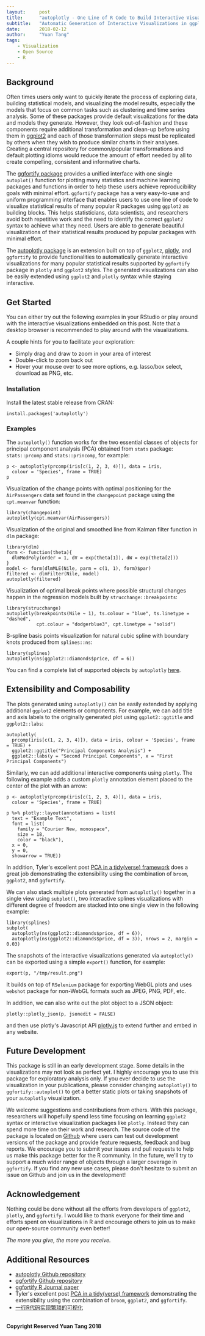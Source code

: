 ```yaml
---
layout:     post
title:      "autoplotly - One Line of R Code to Build Interactive Visualizations for Popular Statistical Results"
subtitle:   "Automatic Generation of Interactive Visualizations in ggplot2 and plotly Styles"
date:       2018-02-12
author:     "Yuan Tang"
tags:
    - Visualization
    - Open Source
    - R
---
```



<head>
  <script src="https://cdn.plot.ly/plotly-latest.min.js"></script>
  <script type="text/javascript" src="https://code.jquery.com/jquery-1.7.1.min.js"></script>
</head>


## Background

Often times users only want to quickly iterate the process of exploring data, building statistical models, and visualizing the model results, especially the models that focus on common tasks such as clustering and time series analysis. Some of these packages provide default visualizations for the data and models they generate. However, they look out-of-fashion and these components require additional transformation and clean-up before using them in [ggplot2](http://ggplot2.tidyverse.org/) and each of those transformation steps must be replicated by others when they wish to produce similar charts in their analyses. Creating a central repository for common/popular transformations and default plotting idioms would reduce the amount of effort needed by all to create compelling, consistent and informative charts.

The [ggfortify package](https://CRAN.R-project.org/package=ggfortify) provides a unified interface with one single `autoplot()` function for plotting many statistics and machine learning packages and functions in order to help these users achieve reproducibility goals with minimal effort. `ggfortify` package has a very easy-to-use and uniform programming interface that enables users to use one line of code to visualize statistical results of many popular R packages using `ggplot2` as building blocks. This helps statisticians, data scientists, and researchers avoid both repetitive work and the need to identify the correct `ggplot2` syntax to achieve what they need. Users are able to generate beautiful visualizations of their statistical results produced by popular packages with minimal effort.

The [autoplotly package](https://github.com/terrytangyuan/autoplotly) is an extension built on top of `ggplot2`, [plotly](https://plot.ly/), and `ggfortify` to provide functionalities to automatically generate interactive visualizations for many popular statistical results supported by `ggfortify` package in `plotly` and `ggplot2` styles. The generated visualizations can also be easily extended using `ggplot2` and `plotly` syntax while staying interactive.

## Get Started

You can either try out the following examples in your RStudio or play around with the interactive visualizations embedded on this post. Note that a desktop browser is recommended to play around with the visualizations.

A couple hints for you to facilitate your exploration:

* Simply drag and draw to zoom in your area of interest
* Double-click to zoom back out
* Hover your mouse over to see more options, e.g. lasso/box select, download as PNG, etc.


### Installation

Install the latest stable release from CRAN:

```
install.packages('autoplotly')
```

### Examples


The `autoplotly()` function works for the two essential classes of objects for principal component analysis (PCA) obtained from `stats` package: `stats::prcomp` and `stats::princomp`, for example:

```
p <- autoplotly(prcomp(iris[c(1, 2, 3, 4)]), data = iris,
  colour = 'Species', frame = TRUE)
p
```

<div><h id="pca-ggplot2-composable"></h></div>
<script>
$.getJSON("/data/plots/autoplotly/json/pca-ggplot2-composable.json", function(json) {
  ele = document.getElementById('pca-ggplot2-composable');
  Plotly.plot(ele, json.data, json.layout);
   });
</script>



Visualization of the change points with optimal positioning for the `AirPassengers` data set
found in the `changepoint` package using the `cpt.meanvar` function:

```
library(changepoint)
autoplotly(cpt.meanvar(AirPassengers))
```

<div><h id="changepoint"></h></div>
<script>
$.getJSON("/data/plots/autoplotly/json/changepoint.json", function(json) {
  ele = document.getElementById('changepoint');
  Plotly.plot(ele, json.data, json.layout);
   });
</script>


Visualization of the original and smoothed line from Kalman filter function in `dlm` package:

```
library(dlm)
form <- function(theta){
  dlmModPoly(order = 1, dV = exp(theta[1]), dW = exp(theta[2]))
}
model <- form(dlmMLE(Nile, parm = c(1, 1), form)$par)
filtered <- dlmFilter(Nile, model)
autoplotly(filtered)
```

<div><h id="dlm"></h></div>
<script>
$.getJSON("/data/plots/autoplotly/json/dlm.json", function(json) {
  ele = document.getElementById('dlm');
  Plotly.plot(ele, json.data, json.layout);
   });
</script>

Visualization of optimal break points where possible structural changes happen in the
regression models built by `strucchange::breakpoints`:

```
library(strucchange)
autoplotly(breakpoints(Nile ~ 1), ts.colour = "blue", ts.linetype = "dashed",
           cpt.colour = "dodgerblue3", cpt.linetype = "solid")
```

<div><h id="strucchange"></h></div>
<script>
$.getJSON("/data/plots/autoplotly/json/strucchange.json", function(json) {
  ele = document.getElementById('strucchange');
  Plotly.plot(ele, json.data, json.layout);
   });
</script>



B-spline basis points visualization for natural cubic spline with boundary knots produced
from `splines::ns`:

```
library(splines)
autoplotly(ns(ggplot2::diamonds$price, df = 6))
```

<div><h id="splines"></h></div>
<script>
$.getJSON("/data/plots/autoplotly/json/splines.json", function(json) {
  ele = document.getElementById('splines');
  Plotly.plot(ele, json.data, json.layout);
   });
</script>

You can find a complete list of supported objects by `autoplotly` [here](https://github.com/sinhrks/ggfortify#coverage).

## Extensibility and Composability

The plots generated using `autoplotly()` can be easily extended by applying additional
`ggplot2` elements or components. For example, we can add title and axis labels to the
originally generated plot using `ggplot2::ggtitle` and `ggplot2::labs`:

```
autoplotly(
  prcomp(iris[c(1, 2, 3, 4)]), data = iris, colour = 'Species', frame = TRUE) +
  ggplot2::ggtitle("Principal Components Analysis") +
  ggplot2::labs(y = "Second Principal Components", x = "First Principal Components")
```

<div><h id="pca-ggplot2-composable-2"></h></div>
<script>
$.getJSON("/data/plots/autoplotly/json/pca-ggplot2-composable-2.json", function(json) {
  ele = document.getElementById('pca-ggplot2-composable-2');
  Plotly.plot(ele, json.data, json.layout);
   });
</script>


Similarly, we can add additional interactive components using `plotly`. The following
example adds a custom `plotly` annotation element placed to the center of the plot with an arrow:


```
p <- autoplotly(prcomp(iris[c(1, 2, 3, 4)]), data = iris,
  colour = 'Species', frame = TRUE)

p %>% plotly::layout(annotations = list(
  text = "Example Text",
  font = list(
    family = "Courier New, monospace",
    size = 18,
    color = "black"),
  x = 0,
  y = 0,
  showarrow = TRUE))
```

<div><h id="pca-plotly-composable"></h></div>
<script>
$.getJSON("/data/plots/autoplotly/json/pca-plotly-composable.json", function(json) {
  ele = document.getElementById('pca-plotly-composable');
  Plotly.plot(ele, json.data, json.layout);
   });
</script>


In addition, Tyler's excellent post [PCA in a tidy(verse) framework](https://tbradley1013.github.io/2018/02/01/pca-in-a-tidy-verse-framework/)
does a great job demonstrating the extensibility using the combination of `broom`, `ggplot2`, and `ggfortify`.

We can also stack multiple plots generated from `autoplotly()` together in a single view
using `subplot()`, two interactive splines visualizations with different degree of freedom
are stacked into one single view in the following example:

```
library(splines)
subplot(
  autoplotly(ns(ggplot2::diamonds$price, df = 6)),
  autoplotly(ns(ggplot2::diamonds$price, df = 3)), nrows = 2, margin = 0.03)
```

<div><h id="splines-subplots"></h></div>
<script>
$.getJSON("/data/plots/autoplotly/json/splines-subplots.json", function(json) {
  ele = document.getElementById('splines-subplots');
  Plotly.plot(ele, json.data, json.layout);
   });
</script>

The snapshots of the interactive visualizations generated via `autoplotly()` can be exported using
a simple `export()` function, for example:

```
export(p, "/tmp/result.png")
```

It builds on top of `RSelenium` package for exporting WebGL plots and uses `webshot` package for non-WebGL formats such as JPEG, PNG, PDF, etc.

In addition, we can also write out the plot object to a JSON object:

```
plotly::plotly_json(p, jsonedit = FALSE)
```
and then use plotly's Javascript API [plotly.js](https://plot.ly/javascript/) to extend further and embed in any website.

## Future Development

This package is still in an early development stage. Some details in the visualizations may not
look as perfect yet. I highly encourage you to use this package for exploratory analysis only.
If you ever decide to use the visualization in your publications, please consider changing
`autoplotly()` to `ggfortify::autoplot()` to get a better static plots or taking snapshots
of your `autoplotly` visualization.

We welcome suggestions and contributions from others. With this package, researchers will hopefully
spend less time focusing on learning `ggplot2` syntax or interactive visualization packages like `plotly`.
Instead they can spend more time on their work and research. The source code of the package is located on
 [Github](https://github.com/terrytangyuan/autoplotly) where users can test out development versions of
 the package and provide feature requests, feedback and bug reports. We encourage you to submit your
 issues and pull requests to help us make this package better for the R community.
 In the future, we'll try to support a much wider range of objects through a larger coverage in `ggfortify`.
 If you find any new use cases, please don't hesitate to submit an issue on Github and join us in the development!

## Acknowledgement

Nothing could be done without all the efforts from developers of `ggplot2`, `plotly`, and `ggfortify`. I would like to thank
everyone for their time and efforts spent on visualizations in R and encourage others to join us to make our open-source
community even better!

*The more you give, the more you receive.*

## Additional Resources

* [autoplotly Github repository](https://github.com/terrytangyuan/autoplotly)
* [ggfortify Github repository](https://github.com/sinhrks/ggfortify)
* [ggfortify R Journal paper](https://journal.r-project.org/archive/2016-2/tang-horikoshi-li.pdf)
* Tyler's excellent post [PCA in a tidy(verse) framework](https://tbradley1013.github.io/2018/02/01/pca-in-a-tidy-verse-framework/)
demonstrating the extensibility using the combination of `broom`, `ggplot2`, and `ggfortify`.
* [一行R代码实现繁琐的可视化](https://terrytangyuan.github.io/2015/11/24/ggfortify-intro/)

<br><b>Copyright Reserved Yuan Tang 2018</b>
